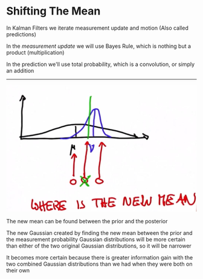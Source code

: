 # Shifting The Mean

In Kalman Filters we iterate measurement update and motion (Also called predictions)

In the *measurement update* we will use Bayes Rule, which is nothing but a product (multiplication)

In the prediction we'll use total probability, which is a convolution, or simply an addition

***

![alt tag](imgs/newMean1.JPG)

The new mean can be found between the prior and the posterior

The new Gaussian created by finding the new mean between the prior and the measurement probability Gaussian distributions will be more certain than either of the two original Gaussian distributions, so it will be narrower

It becomes more certain because there is greater information gain with the two combined Gaussian distributions than we had when they were both on their own
